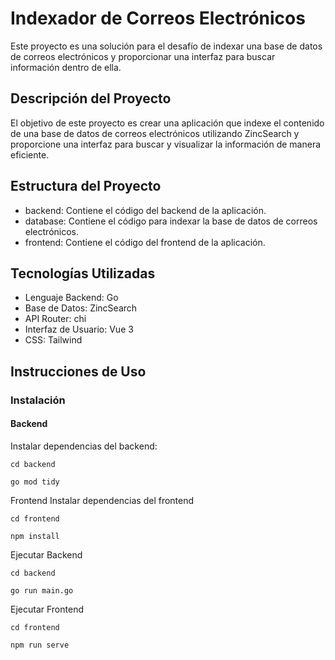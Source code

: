 # Indexador de Correos Electrónicos

Este proyecto es una solución para el desafío de indexar una base de datos de correos electrónicos y proporcionar una interfaz para buscar información dentro de ella.

## Descripción del Proyecto

El objetivo de este proyecto es crear una aplicación que indexe el contenido de una base de datos de correos electrónicos utilizando ZincSearch y proporcione una interfaz para buscar y visualizar la información de manera eficiente.

## Estructura del Proyecto

- backend: Contiene el código del backend de la aplicación.
- database: Contiene el código para indexar la base de datos de correos electrónicos.
- frontend: Contiene el código del frontend de la aplicación.

## Tecnologías Utilizadas

- Lenguaje Backend: Go
- Base de Datos: ZincSearch
- API Router: chi
- Interfaz de Usuario: Vue 3
- CSS: Tailwind

## Instrucciones de Uso

### Instalación

#### Backend

Instalar dependencias del backend:
```
cd backend
```
```
go mod tidy
```
Frontend
Instalar dependencias del frontend
```
cd frontend
```
```
npm install
```

Ejecutar Backend
```
cd backend
```
```
go run main.go
```

Ejecutar Frontend
```
cd frontend
```
```
npm run serve
```